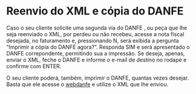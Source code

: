 # Reenvio do XML e cópia do DANFE

Caso o seu cliente solicite uma segunda via do DANFE , ou peça que lhe seja reenviado o XML, por perdeu ou não recebeu, acesse a nota fiscal desejada, no faturamento e, pressionando N, será exibida a pergunta “Imprimir a cópia do DANFE agora?”. Responda SIM e será apresentado o DANFE correpondente, permitindo sua a impressão. Se deseja, apenas, enviar o XML, feche o DANFE e informe o e-mail de destino no rodapé e confirme com ENTER. 

O seu cliente poderá, também, imprimir o DANFE, quantas vezes desejar. Basta que ele acesse o [webdanfe](http://webdanfe.com.br/danfe/index.html) e utilize o XML que lhe enviou.

